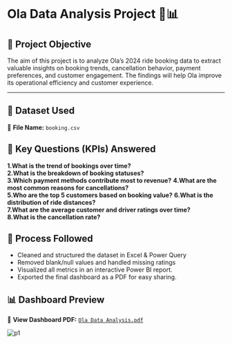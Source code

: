 # Ola Data Analysis Project 🚗📊

## 🧠 Project Objective  
The aim of this project is to analyze Ola’s 2024 ride booking data to extract valuable insights on booking trends, cancellation behavior, payment preferences, and customer engagement. The findings will help Ola improve its operational efficiency and customer experience.

---

## 📁 Dataset Used  

📄 **File Name:** `booking.csv` 

## 📌 Key Questions (KPIs) Answered  

**1.What is the trend of bookings over time?**  
**2.What is the breakdown of booking statuses?**  
**3.Which payment methods contribute most to revenue?**
**4.What are the most common reasons for cancellations?**  
**5.Who are the top 5 customers based on booking value?**
**6.What is the distribution of ride distances?**  
**7.What are the average customer and driver ratings over time?**  
**8.What is the cancellation rate?**  

## 🔄 Process Followed  

- Cleaned and structured the dataset in Excel & Power Query  
- Removed blank/null values and handled missing ratings
- Visualized all metrics in an interactive Power BI report.
- Exported the final dashboard as a PDF for easy sharing.

## 📊 Dashboard Preview  

📎 **View Dashboard PDF:** [`Ola Data Analysis.pdf`](./Ola%20Data%20Analysis.pdf)

![p1](https://github.com/user-attachments/assets/a11df823-ad10-4433-8b34-43969dc34e5f)



